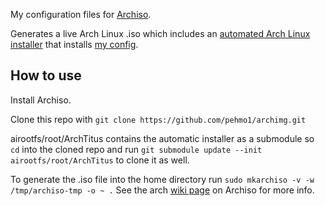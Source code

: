 My configuration files for [Archiso](https://wiki.archlinux.org/title/Archiso).

Generates a live Arch Linux .iso which includes an [automated Arch Linux installer](https://github.com/pehmo1/ArchTitus) that installs [my config](https://github.com/pehmo1/config).

## How to use
Install Archiso.

Clone this repo with ```git clone https://github.com/pehmo1/archimg.git```

airootfs/root/ArchTitus contains the automatic installer as a submodule so ```cd``` into the cloned repo and run ```git submodule update --init airootfs/root/ArchTitus``` to clone it as well.

To generate the .iso file into the home directory run ```sudo mkarchiso -v -w /tmp/archiso-tmp -o ~ .``` See the arch [wiki page](https://wiki.archlinux.org/title/Archiso) on Archiso for more info.